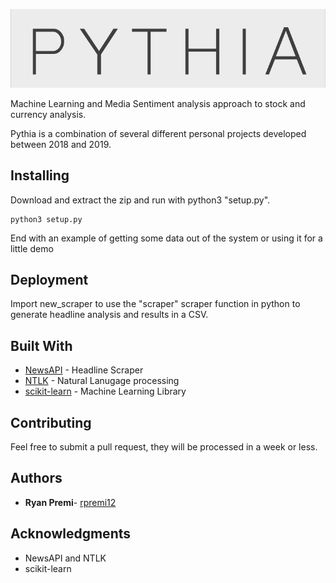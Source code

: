![Pythia](header.png)

Machine Learning and Media Sentiment analysis approach to stock and currency analysis.

Pythia is a combination of several different personal projects developed between 2018 and 2019.

## Installing

Download and extract the zip and run with python3 "setup.py".

```
python3 setup.py
```

End with an example of getting some data out of the system or using it for a little demo

## Deployment

Import new_scraper to use the "scraper" scraper function in python to generate headline analysis and results in a CSV.


## Built With

* [NewsAPI](https://newsapi.org/) - Headline Scraper
* [NTLK](https://github.com/nltk/nltk) - Natural Lanugage processing
* [scikit-learn](http://scikit-learn.org/stable/index.html) - Machine Learning Library


## Contributing

Feel free to submit a pull request, they will be processed in a week or less.


## Authors

* **Ryan Premi**- [rpremi12](https://github.com/rpremi12)


## Acknowledgments

* NewsAPI and NTLK
* scikit-learn
